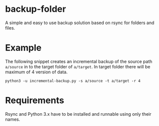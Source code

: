 # backup-folder
A simple and easy to use backup solution based on rsync for folders and files. 

# Example

The following snippet creates an incremental backup of the source path ```a/source``` in to the target folder of ```a/target```. In target folder there will be maximum of 4 version of data.
```
python3 -u incremental-backup.py -s a/source -t a/target -r 4
```

# Requirements

Rsync and Python 3.x have to be installed and runnable using only their names.